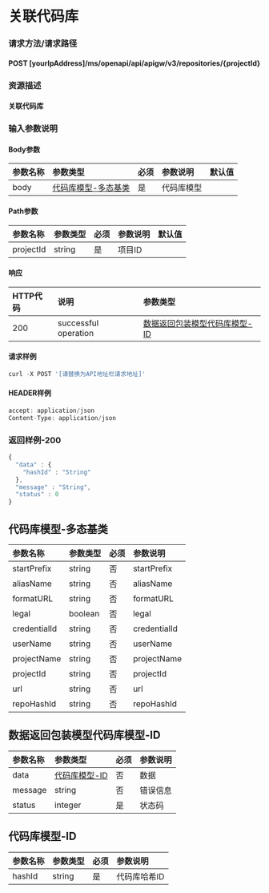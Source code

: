 # 关联代码库

### 请求方法/请求路径

#### POST  \[yourIpAddress\]/ms/openapi/api/apigw/v3/repositories/{projectId}

### 资源描述

#### 关联代码库

### 输入参数说明

#### Body参数

| 参数名称 | 参数类型 | 必须 | 参数说明 | 默认值 |
| :--- | :--- | :--- | :--- | :--- |
| body | [代码库模型-多态基类](associated-code-base.md) | 是 | 代码库模型 |  |

#### Path参数

| 参数名称 | 参数类型 | 必须 | 参数说明 | 默认值 |
| :--- | :--- | :--- | :--- | :--- |
| projectId | string | 是 | 项目ID |  |

#### 响应

| HTTP代码 | 说明 | 参数类型 |
| :--- | :--- | :--- |
| 200 | successful operation | [数据返回包装模型代码库模型-ID](associated-code-base.md) |

#### 请求样例

```javascript
curl -X POST '[请替换为API地址栏请求地址]'
```

#### HEADER样例

```javascript
accept: application/json
Content-Type: application/json
```

### 返回样例-200

```javascript
{
  "data" : {
    "hashId" : "String"
  },
  "message" : "String",
  "status" : 0
}
```

## 代码库模型-多态基类

| 参数名称 | 参数类型 | 必须 | 参数说明 |
| :--- | :--- | :--- | :--- |
| startPrefix | string | 否 | startPrefix |
| aliasName | string | 否 | aliasName |
| formatURL | string | 否 | formatURL |
| legal | boolean | 否 | legal |
| credentialId | string | 否 | credentialId |
| userName | string | 否 | userName |
| projectName | string | 否 | projectName |
| projectId | string | 否 | projectId |
| url | string | 否 | url |
| repoHashId | string | 否 | repoHashId |

## 数据返回包装模型代码库模型-ID

| 参数名称 | 参数类型 | 必须 | 参数说明 |
| :--- | :--- | :--- | :--- |
| data | [代码库模型-ID](associated-code-base.md) | 否 | 数据 |
| message | string | 否 | 错误信息 |
| status | integer | 是 | 状态码 |

## 代码库模型-ID

| 参数名称 | 参数类型 | 必须 | 参数说明 |
| :--- | :--- | :--- | :--- |
| hashId | string | 是 | 代码库哈希ID |

